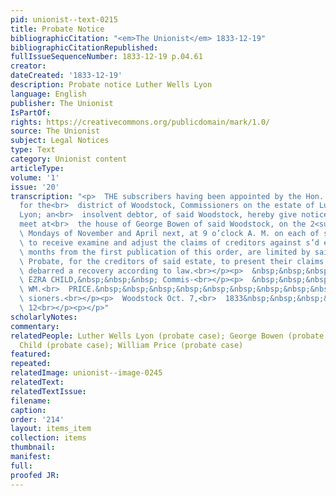 ```yaml
---
pid: unionist--text-0215
title: Probate Notice
bibliographicCitation: "<em>The Unionist</em> 1833-12-19"
bibliographicCitationRepublished: 
fullIssueSequenceNumber: 1833-12-19 p.04.61
creator: 
dateCreated: '1833-12-19'
description: Probate notice Luther Wells Lyon
language: English
publisher: The Unionist
IsPartOf: 
rights: https://creativecommons.org/publicdomain/mark/1.0/
source: The Unionist
subject: Legal Notices
type: Text
category: Unionist content
articleType: 
volume: '1'
issue: '20'
transcription: "<p>  THE subscribers having been appointed by the Hon. Court of Probate
  for the<br>  district of Woodstock, Commissioners on the estate of Luther Wells
  Lyon; an<br>  insolvent debtor, of said Woodstock, hereby give notice that we will
  meet at<br>  the house of George Bowen of said Woodstock, on the 2<sup>nd</sup>
  \ Mondays of November and April next, at 9 o’clock A. M. on each of said days,<br>
  \ to receive examine and adjust the claims of creditors against s’d estate. Six<br>
  \ months from the first publication of this order, are limited by said Court of<br>
  \ Probate, for the creditors of said estate, to present their claims, or be<br>
  \ debarred a recovery according to law.<br></p><p>  &nbsp;&nbsp;&nbsp;&nbsp;&nbsp;&nbsp;&nbsp;&nbsp;&nbsp;&nbsp;&nbsp;&nbsp;&nbsp;&nbsp;&nbsp;&nbsp;&nbsp;&nbsp;&nbsp;&nbsp;&nbsp;&nbsp;&nbsp;&nbsp;&nbsp;&nbsp;&nbsp;&nbsp;&nbsp;&nbsp;&nbsp;&nbsp;&nbsp;&nbsp;&nbsp;&nbsp;&nbsp;&nbsp;&nbsp;&nbsp;&nbsp;&nbsp;&nbsp;&nbsp;&nbsp;&nbsp;&nbsp;<br>
  \ EZRA CHILD,&nbsp;&nbsp;&nbsp; Commis-<br></p><p>  &nbsp;&nbsp;&nbsp;&nbsp;&nbsp;&nbsp;&nbsp;&nbsp;&nbsp;&nbsp;&nbsp;&nbsp;&nbsp;&nbsp;&nbsp;&nbsp;&nbsp;&nbsp;&nbsp;&nbsp;&nbsp;&nbsp;&nbsp;&nbsp;&nbsp;&nbsp;&nbsp;&nbsp;&nbsp;&nbsp;&nbsp;&nbsp;&nbsp;&nbsp;&nbsp;&nbsp;&nbsp;&nbsp;&nbsp;&nbsp;&nbsp;&nbsp;&nbsp;&nbsp;&nbsp;&nbsp;&nbsp;<br>
  \ WM.<br>  PRICE.&nbsp;&nbsp;&nbsp;&nbsp;&nbsp;&nbsp;&nbsp;&nbsp;&nbsp;&nbsp;&nbsp;&nbsp;&nbsp;&nbsp;&nbsp;&nbsp;<br>
  \ sioners.<br></p><p>  Woodstock Oct. 7,<br>  1833&nbsp;&nbsp;&nbsp;&nbsp;&nbsp;&nbsp;&nbsp;&nbsp;&nbsp;&nbsp;&nbsp;&nbsp;&nbsp;&nbsp;&nbsp;&nbsp;&nbsp;&nbsp;&nbsp;&nbsp;&nbsp;&nbsp;&nbsp;&nbsp;&nbsp;&nbsp;&nbsp;&nbsp;&nbsp;&nbsp;&nbsp;&nbsp;&nbsp;&nbsp;&nbsp;&nbsp;&nbsp;&nbsp;&nbsp;&nbsp;&nbsp;&nbsp;&nbsp;&nbsp;&nbsp;&nbsp;&nbsp;&nbsp;&nbsp;&nbsp;&nbsp;&nbsp;&nbsp;&nbsp;&nbsp;&nbsp;&nbsp;&nbsp;&nbsp;&nbsp;&nbsp;&nbsp;&nbsp;&nbsp;&nbsp;&nbsp;&nbsp;&nbsp;<br>
  \ 12<br></p><p></p>"
scholarlyNotes: 
commentary: 
relatedPeople: Luther Wells Lyon (probate case); George Bowen (probate case); Ezra
  Child (probate case); William Price (probate case)
featured: 
repeated: 
relatedImage: unionist--image-0245
relatedText: 
relatedTextIssue: 
filename: 
caption: 
order: '214'
layout: items_item
collection: items
thumbnail: 
manifest: 
full: 
proofed JR: 
---
```

